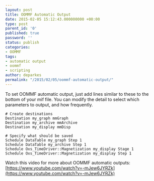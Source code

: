```yaml
---
layout: post
title: OOMMF Automatic Output
date: 2015-02-05 15:12:43.000000000 +00:00
type: post
parent_id: '0'
published: true
password: ''
status: publish
categories:
- OOMMF
tags:
- automatic output
- oommf
- scripting
author: deparkes
permalink: "/2015/02/05/oommf-automatic-output/"
---
```

To set OOMMF automatic output, just add lines similar to these to the bottom of your mif file.
You can modify the detail to select which parameters to output, and how frequently.

```tcltk
# Create destinations
Destination my_graph mmGraph
Destination my_archive mmArchive
Destination my_display mmDisp

# Specify what should be saved
Schedule DataTable my_graph Step 1
Schedule DataTable my_archive Step 1
Schedule Oxs_TimeDriver::Magnetization my_display Stage 1
Schedule Oxs_TimeDriver::Magnetization my_display Step 1
```
Watch this video for more about OOMMF automatic outputs:
[https://www.youtube.com/watch?v=-mJew6JYRZk](https://www.youtube.com/watch?v=-mJew6JYRZk)

